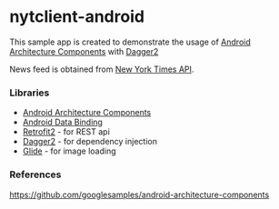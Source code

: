 # nytclient-android

This sample app is created to demonstrate the usage of [Android Architecture Components](https://developer.android.com/topic/libraries/architecture/guide.html) with [Dagger2](https://google.github.io/dagger/) 

News feed is obtained from [New York Times API](https://developer.nytimes.com/).

### Libraries
* [Android Architecture Components](https://developer.android.com/topic/libraries/architecture/guide.html)
* [Android Data Binding](https://developer.android.com/topic/libraries/data-binding/index.html)
* [Retrofit2](http://square.github.io/retrofit/) - for REST api
* [Dagger2](https://google.github.io/dagger/) - for dependency injection
* [Glide](https://github.com/bumptech/glide) - for image loading

### References
https://github.com/googlesamples/android-architecture-components

